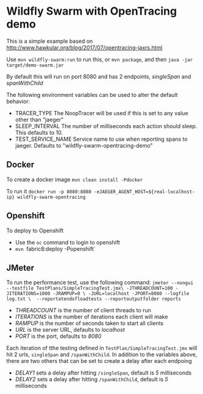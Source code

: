 # Wildfly Swarm with OpenTracing demo

This is a simple example based on http://www.hawkular.org/blog/2017/07/opentracing-jaxrs.html

Use `mvn wildfly-swarm:run` to run this, or `mvn package`, and then `java -jar target/demo-swarm.jar`

By default this will run on port 8080 and has 2 endpoints, *singleSpan* and *spanWithChild*

The following environment variables can be used to alter the default behavior:

+ TRACER_TYPE The NoopTracer will be used if this is set to any value other than "jaeger"
+ SLEEP_INTERVAL The number of milliseconds each action should sleep.  This defaults to 10.
+ TEST_SERVICE_NAME Service name to use when reporting spans to jaeger.  Defaults to "wildfly-swarm-opentracing-demo"

## Docker

To create a docker image `mvn clean install -Pdocker`

To run it `docker run -p 8080:8080 -eJAEGER_AGENT_HOST=${real-localhost-ip} wildfly-swarm-opentracing`

## Openshift

To deploy to Openshift

+ Use the `oc` command to login to openshift 
+ `mvn `fabric8:deploy -Popenshift`

## JMeter

To run the performance test, use the following command: 
    `jmeter --nongui --testfile TestPlans/SimpleTracingTest.jmx\
        -JTHREADCOUNT=100 -JITERATIONS=1000 -JRAMPUP=0 \
        -JURL=localhost -JPORT=8080 --logfile log.txt \ 
        --reportatendofloadtests --reportoutputfolder reports`
        
+ *THREADCOUNT* is the number of client threads to run
+ *ITERATIONS* is the number of iterations each client will make
+ *RAMPUP* is the number of seconds taken to start all clients
+ *URL* is the server URL, defaults to *localhost*
+ *PORT* is the port, defaults to *8080*

Each iteration of tthe testing defined in `TestPlan/SimpleTracingTest.jmx` will hit 2 urls, `singleSpan`
and `/spanWithChild`.  In addition to the variables above, there are two others that can be set to create a delay after each endpoing
+ *DELAY1* sets a delay after hitting `/singleSpan`, default is *5* milliseconds
+ *DELAY2* sets a delay after hitting `/spanWithChild`, default is *5* milliseconds


 